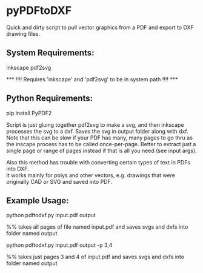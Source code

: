 # pyPDFtoDXF
Quick and dirty script to pull vector graphics from a PDF and export to DXF drawing files.  

## System Requirements:
inkscape
pdf2svg

*** !!!! Requires 'inkscape' and 'pdf2svg' to be in system path !!!! ***

## Python Requirements:

pip install PyPDF2


Script is just gluing together pdf2svg to make a svg, and then inkscape processes the svg to a dxf. 
Saves the svg in output folder along with dxf.
Note that this can be slow if your PDF has many, many pages to go thru as the inscape process has to be called once-per-page.
Better to extract just a single page or range of pages instead if that is all you need (see input args).

Also this method has trouble with converting certain types of text in PDFs into DXF.  
It works mainly for polys and other vectors, e.g. drawings that were originally CAD or SVG and saved into PDF.  

## Example Usage:

python pdftodxf.py input.pdf output 

%% takes all pages of file named input.pdf and saves svgs and dxfs into folder named output

python pdftodxf.py input.pdf output -p 3,4

%% takes just pages 3 and 4 of input.pdf and saves svgs and dxfs into folder named output 



